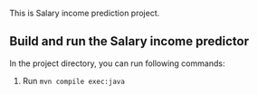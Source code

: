 This is Salary income prediction project.

## Build and run the Salary income predictor

In the project directory, you can run following commands:   
1. Run `mvn compile exec:java`   


